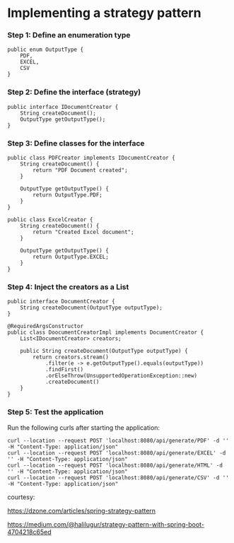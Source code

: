 # Implementing a strategy pattern

### Step 1: Define an enumeration type
```
public enum OutputType {
    PDF,
    EXCEL,
    CSV
}
```

### Step 2: Define the interface (strategy)
```
public interface IDocumentCreator {
    String createDocument();
    OutputType getOutputType();
}
```

### Step 3: Define classes for the interface
```
public class PDFCreator implements IDocumentCreator {
    String createDocument() {
        return "PDF Document created";
    }
    
    OutputType getOutputType() {
        return OutputType.PDF;
    } 
}

public class ExcelCreator {
    String createDocument() {
        return "Created Excel document";
    }
    
    OutputType getOutputType() {
        return OutputType.EXCEL;
    }
}
```

### Step 4: Inject the creators as a List
```
public interface DocumentCreator {
    String createDocument(OutputType outputType);    
}

@RequiredArgsConstructor
public class DoocumentCreatorImpl implements DocumentCreator {
    List<IDocumentCreator> creators;
    
    public String createDocument(OutputType outputType) {
        return creators.stream()
            .filter(e -> e.getOutputType().equals(outputType))
            .findFirst()
            .orElseThrow(UnsupportedOperationException::new)
            .createDocument()
    }
}

```

### Step 5: Test the application
Run the following curls after starting the application:
```
curl --location --request POST 'localhost:8080/api/generate/PDF' -d '' -H "Content-Type: application/json"  
curl --location --request POST 'localhost:8080/api/generate/EXCEL' -d '' -H "Content-Type: application/json" 
curl --location --request POST 'localhost:8080/api/generate/HTML' -d '' -H "Content-Type: application/json" 
curl --location --request POST 'localhost:8080/api/generate/CSV' -d '' -H "Content-Type: application/json" 
```


courtesy: 

https://dzone.com/articles/spring-strategy-pattern

https://medium.com/@halilugur/strategy-pattern-with-spring-boot-4704218c65ed